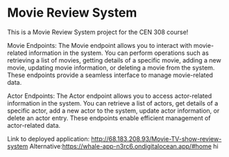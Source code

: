 <h1>Movie Review System </h1>

This is a Movie Review System  project for the CEN 308 course! 

Movie Endpoints:
The Movie endpoint allows you to interact with movie-related information in the system. You can perform operations such as retrieving a list of movies, getting details of a specific movie, adding a new movie, updating movie information, or deleting a movie from the system. These endpoints provide a seamless interface to manage movie-related data.

Actor Endpoints:
The Actor endpoint allows you to access actor-related information in the system. You can retrieve a list of actors, get details of a specific actor, add a new actor to the system, update actor information, or delete an actor entry. These endpoints enable efficient management of actor-related data.

Link to deployed application: http://68.183.208.93/Movie-TV-show-review-system
Alternative:https://whale-app-n3rc6.ondigitalocean.app/#home
 hi